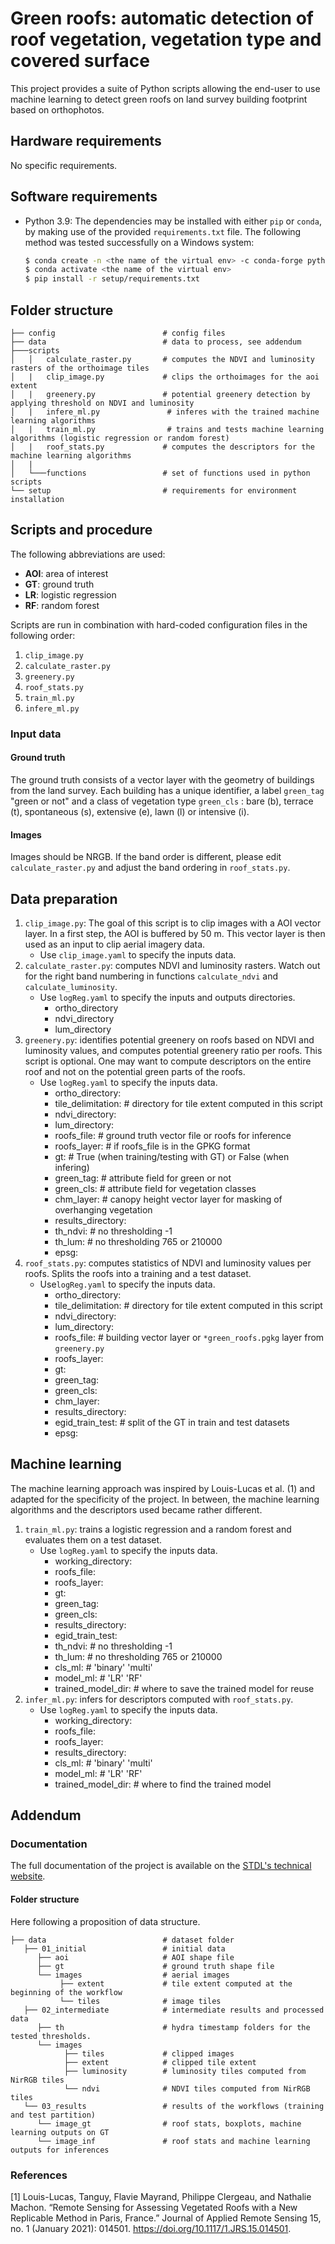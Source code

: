 # Green roofs: automatic detection of roof vegetation, vegetation type and covered surface

This project provides a suite of Python scripts allowing the end-user to use machine learning to detect green roofs on land survey building footprint based on orthophotos. 

## Hardware requirements

No specific requirements. 

## Software requirements

* Python 3.9: The dependencies may be installed with either `pip` or `conda`, by making use of the provided `requirements.txt` file. The following method was tested successfully on a Windows system: 

    ```bash
    $ conda create -n <the name of the virtual env> -c conda-forge python=3.9 gdal
    $ conda activate <the name of the virtual env>
    $ pip install -r setup/requirements.txt
    ```

## Folder structure

```
├── config                        # config files
├── data                          # data to process, see addendum
├───scripts
│   │   calculate_raster.py       # computes the NDVI and luminosity rasters of the orthoimage tiles 
│   |   clip_image.py             # clips the orthoimages for the aoi extent 
│   |   greenery.py               # potential greenery detection by applying threshold on NDVI and luminosity
│   |   infere_ml.py               # inferes with the trained machine learning algorithms
│   |   train_ml.py                # trains and tests machine learning algorithms (logistic regression or random forest)
│   |   roof_stats.py             # computes the descriptors for the machine learning algorithms
│   |   
│   └───functions                 # set of functions used in python scripts
└── setup                         # requirements for environment installation
```

## Scripts and procedure

The following abbreviations are used:

* **AOI**: area of interest
* **GT**: ground truth
* **LR**: logistic regression
* **RF**: random forest

Scripts are run in combination with hard-coded configuration files in the following order: 

1. `clip_image.py`
2. `calculate_raster.py`
3. `greenery.py`
4. `roof_stats.py`
5. `train_ml.py`
6. `infere_ml.py`

### Input data 

#### Ground truth 

The ground truth consists of a vector layer with the geometry of buildings from the land survey. Each building has a unique identifier, a label `green_tag` "green or not" and a class of vegetation type `green_cls` : bare (b), terrace (t), spontaneous (s), extensive (e), lawn (l) or intensive (i).

#### Images

Images should be NRGB. If the band order is different, please edit `calculate_raster.py` and adjust the band ordering in `roof_stats.py`.


## Data preparation
1. `clip_image.py`: The goal of this script is to clip images with a AOI vector layer. In a first step, the AOI is buffered by 50 m. This vector layer is then used as an input to clip aerial imagery data.
	* Use `clip_image.yaml` to specify the inputs data. 
2. `calculate_raster.py`: computes NDVI and luminosity rasters. Watch out for the right band numbering in functions `calculate_ndvi` and `calculate_luminosity`. 
	* Use `logReg.yaml` to specify the inputs and outputs directories.
      * ortho_directory
      * ndvi_directory
      * lum_directory
3. `greenery.py`: identifies potential greenery on roofs based on NDVI and luminosity values, and computes potential greenery ratio per roofs. This script is optional. One may want to compute descriptors on the entire roof and not on the potential green parts of the roofs.
	* Use `logReg.yaml` to specify the inputs data.
      * ortho_directory: 
      * tile_delimitation: # directory for tile extent computed in this script
      * ndvi_directory: 
      * lum_directory: 
      * roofs_file: # ground truth vector file or roofs for inference
      * roofs_layer: # if roofs_file is in the GPKG format
      * gt: # True (when training/testing with GT) or False (when infering)
      * green_tag: # attribute field for green or not
      * green_cls: # attribute field for vegetation classes
      * chm_layer: # canopy height vector layer for masking of overhanging vegetation
      * results_directory: 
      * th_ndvi:  # no thresholding -1
      * th_lum:  # no thresholding 765 or 210000
      * epsg:
4. `roof_stats.py`: computes statistics of NDVI and luminosity values per roofs. Splits the roofs into a training and a test dataset. 
	* Use`logReg.yaml` to specify the inputs data.
      * ortho_directory: 
      * tile_delimitation: # directory for tile extent computed in this script
      * ndvi_directory: 
      * lum_directory: 
      * roofs_file:  # building vector layer or `*green_roofs.pgkg` layer from `greenery.py`
      * roofs_layer: 
      * gt: 
      * green_tag:
      * green_cls: 
      * chm_layer: 
      * results_directory: 
      * egid_train_test: # split of the GT in train and test datasets 
      * epsg:
## Machine learning
The machine learning approach was inspired by Louis-Lucas et al. (1) and adapted for the specificity of the project. In between, the machine learning algorithms and the descriptors used became rather different. 

1. `train_ml.py`: trains a logistic regression and a random forest and evaluates them on a test dataset. 
	* Use `logReg.yaml` to specify the inputs data.
         * working_directory:
         * roofs_file: 
         * roofs_layer: 
         * gt: 
         * green_tag:
         * green_cls: 
         * results_directory: 
         * egid_train_test: 
         * th_ndvi:  # no thresholding -1
         * th_lum:  # no thresholding 765 or 210000
         * cls_ml: # 'binary' 'multi'
         * model_ml: # 'LR' 'RF'
         * trained_model_dir: # where to save the trained model for reuse
2. `infer_ml.py`: infers for descriptors computed with `roof_stats.py`. 
	* Use `logReg.yaml` to specify the inputs data.
         * working_directory: 
         * roofs_file: 
         * roofs_layer:  
         * results_directory: 
         * cls_ml: # 'binary' 'multi'
         * model_ml: # 'LR' 'RF'
         * trained_model_dir: # where to find the trained model


## Addendum

### Documentation
The full documentation of the project is available on the [STDL's technical website](https://tech.stdl.ch/PROJ-VEGROOFS/).

#### Folder structure 
Here following a proposition of data structure.

```
├── data                          # dataset folder
   ├── 01_initial                 # initial data 
      ├── aoi                     # AOI shape file
      ├── gt                      # ground truth shape file
      └── images                  # aerial images
           ├── extent             # tile extent computed at the beginning of the workflow
           └── tiles              # image tiles
   ├── 02_intermediate            # intermediate results and processed data
      ├── th                      # hydra timestamp folders for the tested thresholds. 
      └── images
            ├── tiles             # clipped images
            ├── extent            # clipped tile extent 
            ├── luminosity        # luminosity tiles computed from NirRGB tiles
            └── ndvi              # NDVI tiles computed from NirRGB tiles
   └── 03_results                 # results of the workflows (training and test partition)
      └── image_gt                # roof stats, boxplots, machine learning outputs on GT
      └── image_inf               # roof stats and machine learning outputs for inferences
```

### References
[1] Louis-Lucas, Tanguy, Flavie Mayrand, Philippe Clergeau, and Nathalie Machon. “Remote Sensing for Assessing Vegetated Roofs with a New Replicable Method in Paris, France.” Journal of Applied Remote Sensing 15, no. 1 (January 2021): 014501. https://doi.org/10.1117/1.JRS.15.014501.
